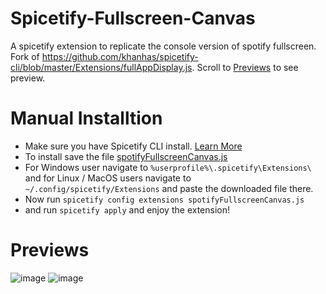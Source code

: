 # Spicetify-Fullscreen-Canvas
A spicetify extension to replicate the console version of spotify fullscreen. Fork of https://github.com/khanhas/spicetify-cli/blob/master/Extensions/fullAppDisplay.js. Scroll to [Previews](#previews) to see preview.

# Manual Installtion
- Make sure you have Spicetify CLI install. [Learn More](https://github.com/khanhas/spicetify-cli)
- To install save the file [spotifyFullscreenCanvas.js](https://github.com/abh80/Spicetify-Fullscreen-Canvas/blob/main/spotifyFullscreenCanvas.js)
- For Windows user navigate to `%userprofile%\.spicetify\Extensions\` and for Linux / MacOS users navigate to `~/.config/spicetify/Extensions` and paste the downloaded file there.
- Now run `spicetify config extensions spotifyFullscreenCanvas.js`
- and run `spicetify apply` and enjoy the extension!


# Previews
![image](https://user-images.githubusercontent.com/50198413/140684027-120ba67f-f100-4582-9b6d-91c3df1e2d25.png)
![image](https://user-images.githubusercontent.com/50198413/140684070-463f17bd-a6ef-46cd-870c-a29ce3a96591.png)

